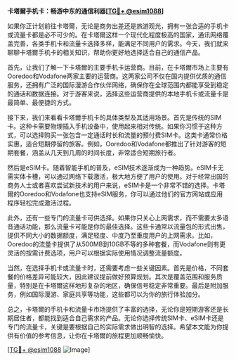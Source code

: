 **卡塔爾手机卡：畅游中东的通信利器[[TG💪+ @esim1088](https://t.me/s/esim1088)]**

如果你正计划前往卡塔爾，无论是商务出差还是旅游观光，拥有一张合适的手机卡或流量卡都是必不可少的。在卡塔爾这样一个现代化程度极高的国家，通讯网络覆盖完善，各类手机卡和流量卡选择多样，能满足不同用户的需求。今天，我们就来聊聊卡塔爾手机卡的相关知识，帮助你更好地选择适合自己的通信产品。

首先，让我们了解一下卡塔爾的主要手机卡运营商。目前，在卡塔爾市场上主要有Ooredoo和Vodafone两家主要的运营商。这两家公司不仅在国内提供优质的通信服务，还拥有广泛的国际漫游合作伙伴网络，确保你在全球范围内都能享受到稳定的通话和数据连接。对于游客来说，选择这些运营商提供的本地手机卡或流量卡是最简单、最便捷的方式。

接下来，我们来看看卡塔爾手机卡的具体类型及其适用场景。首先是传统的SIM卡。这种卡需要物理插入手机设备中，使用起来相对传统。如果你习惯于这种方式，可以选择购买一张包含一定通话时长和流量的预付费SIM卡。这类卡通常价格实惠，适合短期停留的旅客。例如，Ooredoo和Vodafone都推出了针对游客的短期套餐，涵盖从几天到几周的时间长度，非常适合短期旅行者。

然后是eSIM卡。随着智能手机的普及，eSIM技术逐渐成为一种趋势。eSIM卡无需实体卡槽，可以通过网络下载激活，极大地方便了用户的使用。对于经常出国的商务人士或者喜欢尝试新技术的用户来说，eSIM卡是一个非常不错的选择。卡塔爾的Ooredoo和Vodafone也支持eSIM服务，你可以通过他们的官方网站或应用程序轻松完成激活过程。

此外，还有一些专门的流量卡可供选择。如果你只关心上网需求，而不需要太多语音通话功能，那么流量卡可能是你的最佳选择。这些卡通常以流量包的形式出售，提供不同大小的数据额度，满足轻度、中度乃至重度用户的上网需求。比如，Ooredoo的流量卡提供了从500MB到10GB不等的多种套餐，而Vodafone则有更灵活的按需计费选项，用户可以根据实际使用情况调整流量额度。

当然，在选择手机卡或流量卡时，还需要考虑一些关键因素。首先是价格，不同套餐的价格差异可能较大，因此建议提前做好预算规划。其次是覆盖范围和服务质量，特别是在卡塔爾这样地形复杂的地区，确保信号稳定非常重要。最后是附加服务，例如国际漫游、家庭共享等功能，这些都可以为你的旅行体验加分。

总之，卡塔爾的手机卡和流量卡市场提供了丰富的选择，无论你是短期游客还是长期居住者，都能找到适合自己需求的产品。无论你选择传统SIM卡、eSIM卡还是专门的流量卡，关键是要根据自己的实际需求做出明智的选择。希望本文能为你提供有价值的参考信息，让你在卡塔爾的旅程更加顺畅愉快。

[[TG💪+ @esim1088](https://t.me/s/esim1088) ![Image](https://i.postimg.cc/4NQfJmqS/Snipaste-2025-05-13-00-14-12.png)]